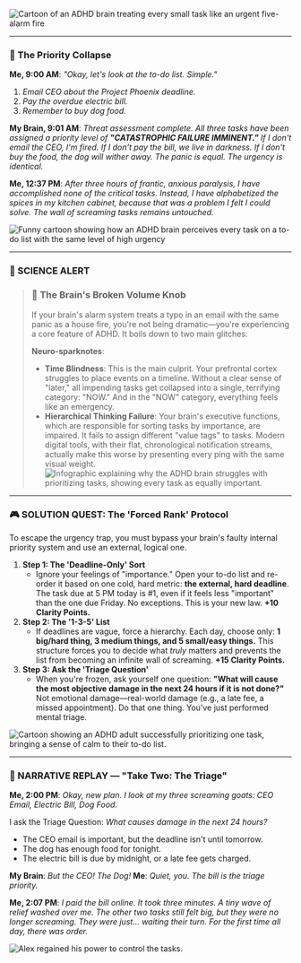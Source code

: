 ![Cartoon of an ADHD brain treating every small task like an urgent five-alarm fire](why-does-every-task-feel-equally-urgent.todo-list.png)


---

### 📖 The Priority Collapse
**Me, 9:00 AM**: *"Okay, let's look at the to-do list. Simple."*
1.  *Email CEO about the Project Phoenix deadline.*
2.  *Pay the overdue electric bill.*
3.  *Remember to buy dog food.*

**My Brain, 9:01 AM**: *Threat assessment complete. All three tasks have been assigned a priority level of **"CATASTROPHIC FAILURE IMMINENT."** If I don't email the CEO, I'm fired. If I don't pay the bill, we live in darkness. If I don't buy the food, the dog will wither away. The panic is equal. The urgency is identical.*

**Me, 12:37 PM**: *After three hours of frantic, anxious paralysis, I have accomplished none of the critical tasks. Instead, I have alphabetized the spices in my kitchen cabinet, because that was a problem I felt I could solve. The wall of screaming tasks remains untouched.*

![Funny cartoon showing how an ADHD brain perceives every task on a to-do list with the same level of high urgency](why-does-every-task-feel-equally-urgent.todo-list.png)

---

### **🔬 SCIENCE ALERT**
> ### 🧠 **The Brain's Broken Volume Knob**
> If your brain's alarm system treats a typo in an email with the same panic as a house fire, you're not being dramatic—you're experiencing a core feature of ADHD. It boils down to two main glitches:
>
> **Neuro-sparknotes**:
> -   **Time Blindness**: This is the main culprit. Your prefrontal cortex struggles to place events on a timeline. Without a clear sense of "later," all impending tasks get collapsed into a single, terrifying category: "NOW." And in the "NOW" category, everything feels like an emergency.
> -   **Hierarchical Thinking Failure**: Your brain's executive functions, which are responsible for sorting tasks by importance, are impaired. It fails to assign different "value tags" to tasks. Modern digital tools, with their flat, chronological notification streams, actually make this worse by presenting every ping with the same visual weight.
> ![Infographic explaining why the ADHD brain struggles with prioritizing tasks, showing every task as equally important.](why-does-every-task-feel-equally-urgent.brain_screaming.png)

---

### **🎮 SOLUTION QUEST: The 'Forced Rank' Protocol**
To escape the urgency trap, you must bypass your brain's faulty internal priority system and use an external, logical one.

1.  **Step 1: The 'Deadline-Only' Sort**
    * Ignore your feelings of "importance." Open your to-do list and re-order it based on one cold, hard metric: **the external, hard deadline**. The task due at 5 PM today is #1, even if it feels less "important" than the one due Friday. No exceptions. This is your new law. **+10 Clarity Points.**
2.  **Step 2: The '1-3-5' List**
    * If deadlines are vague, force a hierarchy. Each day, choose only: **1 big/hard thing, 3 medium things, and 5 small/easy things.** This structure forces you to decide what *truly* matters and prevents the list from becoming an infinite wall of screaming. **+15 Clarity Points.**
3.  **Step 3: Ask the 'Triage Question'**
    * When you're frozen, ask yourself one question: **"What will cause the most objective damage in the next 24 hours if it is not done?"** Not emotional damage—real-world damage (e.g., a late fee, a missed appointment). Do that one thing. You've just performed mental triage.

![Cartoon showing an ADHD adult successfully prioritizing one task, bringing a sense of calm to their to-do list.](why-does-every-task-feel-equally-urgent.sorted_mind.png)

---

### **🔄 NARRATIVE REPLAY — "Take Two: The Triage"**
**Me, 2:00 PM**: *Okay, new plan. I look at my three screaming goats: CEO Email, Electric Bill, Dog Food.*

I ask the Triage Question: *What causes damage in the next 24 hours?*
-   The CEO email is important, but the deadline isn't until tomorrow.
-   The dog has enough food for tonight.
-   The electric bill is due by midnight, or a late fee gets charged.

**My Brain**: *But the CEO! The Dog!*
**Me**: *Quiet, you. The bill is the triage priority.*

**Me, 2:07 PM**: *I paid the bill online. It took three minutes. A tiny wave of relief washed over me. The other two tasks still felt big, but they were no longer screaming. They were just... waiting their turn. For the first time all day, there was order.*

![Alex regained his power to control the tasks.](why-does-every-task-feel-equally-urgent.sane_alex.png)

